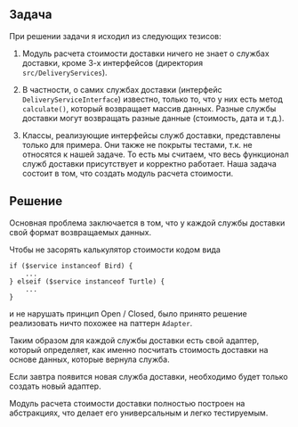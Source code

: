 ## Задача

При решении задачи я исходил из следующих тезисов:

1. Модуль расчета стоимости доставки ничего не знает о службах доставки, кроме 3-х интерфейсов (директория `src/DeliveryServices`).

2. В частности, о самих службах доставки (интерфейс `DeliveryServiceInterface`) известно, только то, что у них есть метод `calculate()`, который возвращает массив данных. Разные службы доставки могут возвращать разные данные (стоимость, дата и т.д.).

3. Классы, реализующие интерфейсы служб доставки, представлены только для примера. Они также не покрыты тестами, т.к. не относятся к нашей задаче. То есть мы считаем, что весь функционал служб доставки присутствует и корректно работает. Наша задача состоит в том, что создать модуль расчета стоимости.


## Решение

Основная проблема заключается в том, что у каждой службы доставки свой формат возвращаемых данных.

Чтобы не засорять калькулятор стоимости кодом вида
```
if ($service instanceof Bird) {
    ...
} elseif ($service instanceof Turtle) {
    ...
}
```
и не нарушать принцип Open / Closed, было принято решение реализовать ничто похожее на паттерн `Adapter`.

Таким образом для каждой службы доставки есть свой адаптер, который определяет, как именно посчитать стоимость доставки на основе данных, которые вернула служба.

Если завтра появится новая служба доставки, необходимо будет только создать новый адаптер.

Модуль расчета стоимости доставки полностью построен на абстракциях, что делает его универсальным и легко тестируемым.
